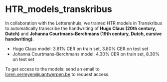 # HTR_models_transkribus

In collaboration with the Letterenhuis, we trained HTR models in Transkribus to automatically transcribe the handwriting of **Hugo Claus (20th century, Dutch)** and **Johanna Courtmans-Berchmans (19th century, Dutch, cursive handwriting)**. 

- Hugo Claus model: 3.61% CER on train set, 3.80% CER on test set
- Johanna Courtmans-Berchmans model: 4.30% CER on train set, 8.30% on test set

To get access to the models: send an email to loren.verreyen@uantwerpen.be to request access. 

